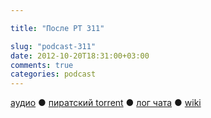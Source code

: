 ```yaml
---

title: "После РТ 311"

slug: "podcast-311"
date: 2012-10-20T18:31:00+03:00
comments: true
categories: podcast
---
```

[аудио](http://cdn.radio-t.com/rt311post.mp3) ● [пиратский torrent](http://pirates.radio-t.com/torrents/rt311post.mp3.torrent) ● [лог чата](http://chat.radio-t.com/logs/radio-t-311.html) ● [wiki](http://wiki.radio-t.com/%D0%9F%D0%BE%D1%81%D0%BB%D0%B5_%D0%A0%D0%A2_311) <audio src="http://cdn.radio-t.com/rt311post.mp3" preload="none">
